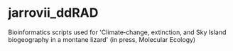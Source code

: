 # jarrovii_ddRAD

Bioinformatics scripts used for 'Climate‐change, extinction, and Sky Island biogeography in a montane lizard' (in press, Molecular Ecology)
